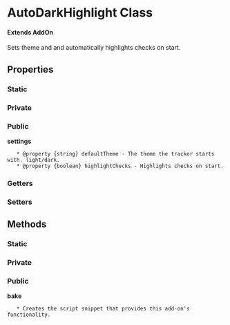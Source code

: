 # AutoDarkHighlight Class

#### Extends AddOn

Sets theme and and automatically highlights checks on start.

## Properties

### Static

### Private

### Public

**settings**

```
   * @property {string} defaultTheme - The theme the tracker starts with. light/dark.
   * @property {boolean} highlightChecks - Highlights checks on start.
```

### Getters

### Setters

## Methods

### Static

### Private

### Public

**bake**

```
   * Creates the script snippet that provides this add-on's functionality.
```
